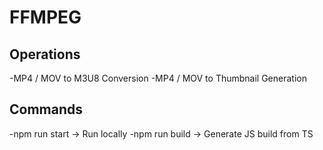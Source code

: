 # FFMPEG

## Operations
-MP4 / MOV to M3U8 Conversion
-MP4 / MOV to Thumbnail Generation

## Commands
-npm run start -> Run locally
-npm run build -> Generate JS build from TS
